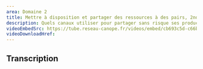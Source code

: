 ```yaml
---
area: Domaine 2
title: Mettre à disposition et partager des ressources à des pairs, 2nd degré
description: Quels canaux utiliser pour partager sans risque ses productions ? Quelles sont les règles à respecter ?
videoEmbedSrc: https://tube.reseau-canope.fr/videos/embed/cb693c5d-c66b-4aed-be9b-9213196d0a01
videoDownloadHref:
---
```


## Transcription
